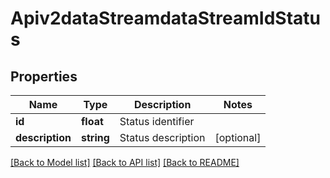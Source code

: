 # Apiv2dataStreamdataStreamIdStatus

## Properties
Name | Type | Description | Notes
------------ | ------------- | ------------- | -------------
**id** | **float** | Status identifier | 
**description** | **string** | Status description | [optional] 

[[Back to Model list]](../../README.md#documentation-for-models) [[Back to API list]](../../README.md#documentation-for-api-endpoints) [[Back to README]](../../README.md)

